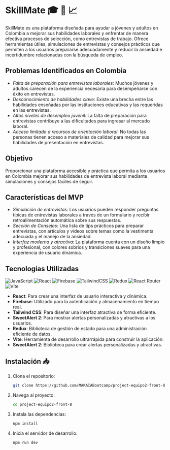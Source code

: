 # SkillMate :mortar_board: :briefcase: :chart_with_upwards_trend:

SkillMate es una plataforma diseñada para ayudar a jóvenes y adultos en Colombia a mejorar sus habilidades laborales y enfrentar de manera efectiva procesos de selección, como entrevistas de trabajo. Ofrece herramientas útiles, simulaciones de entrevistas y consejos prácticos que permiten a los usuarios prepararse adecuadamente y reducir la ansiedad e incertidumbre relacionadas con la búsqueda de empleo.

## Problemas Identificados en Colombia

- *Falta de preparación para entrevistas laborales*: Muchos jóvenes y adultos carecen de la experiencia necesaria para desempeñarse con éxito en entrevistas.
- *Desconocimiento de habilidades clave*: Existe una brecha entre las habilidades enseñadas por las instituciones educativas y las requeridas en las entrevistas.
- *Altos niveles de desempleo juvenil*: La falta de preparación para entrevistas contribuye a las dificultades para ingresar al mercado laboral.
- *Acceso limitado a recursos de orientación laboral*: No todas las personas tienen acceso a materiales de calidad para mejorar sus habilidades de presentación en entrevistas.

## Objetivo

Proporcionar una plataforma accesible y práctica que permita a los usuarios en Colombia mejorar sus habilidades de entrevista laboral mediante simulaciones y consejos fáciles de seguir.

## Características del MVP

- *Simulación de entrevistas*: Los usuarios pueden responder preguntas típicas de entrevistas laborales a través de un formulario y recibir retroalimentación automática sobre sus respuestas.
- *Sección de Consejos*: Una lista de tips prácticos para preparar entrevistas, con artículos y videos sobre temas como la vestimenta adecuada y el manejo de la ansiedad.
- *Interfaz moderna y atractiva*: La plataforma cuenta con un diseño limpio y profesional, con colores sobrios y transiciones suaves para una experiencia de usuario dinámica.

## Tecnologías Utilizadas

![JavaScript](https://img.shields.io/badge/javascript-%23323330.svg?style=for-the-badge&logo=javascript&logoColor=%23F7DF1E)
![React](https://img.shields.io/badge/react-%2320232a.svg?style=for-the-badge&logo=react&logoColor=%2361DAFB)
![Firebase](https://img.shields.io/badge/firebase-%23039BE5.svg?style=for-the-badge&logo=firebase)
![TailwindCSS](https://img.shields.io/badge/tailwindcss-%2338B2AC.svg?style=for-the-badge&logo=tailwind-css&logoColor=white)
![Redux](https://img.shields.io/badge/redux-%23593d88.svg?style=for-the-badge&logo=redux&logoColor=white)
![React Router](https://img.shields.io/badge/React_Router-CA4245?style=for-the-badge&logo=react-router&logoColor=white)
![Vite](https://img.shields.io/badge/vite-%23646CFF.svg?style=for-the-badge&logo=vite&logoColor=white)

- **React**: Para crear una interfaz de usuario interactiva y dinámica.
- **Firebase**: Utilizado para la autenticación y almacenamiento en tiempo real.
- **Tailwind CSS**: Para diseñar una interfaz atractiva de forma eficiente.
- **SweetAlert 2**: Para mostrar alertas personalizadas y atractivas a los usuarios.
- **Redux**: Biblioteca de gestión de estado para una administración eficiente de datos.
- **Vite**: Herramienta de desarrollo ultrarrápida para construir la aplicación.
- **SweetAlert 2**: Biblioteca para crear alertas personalizadas y atractivas.

## Instalación 📥

1. Clona el repositorio:
   ```bash
   git clone https://github.com/MAKAIABootcamp/project-equipo2-front-8
2. Navega al proyecto:
   ```bash
   cd project-equipo2-front-8
3. Instala las dependencias:
   ```bash
   npm install
4. Inicia el servidor de desarrollo:
   ```bash
   npm run dev